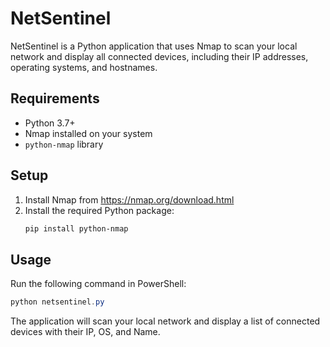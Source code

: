 # NetSentinel

NetSentinel is a Python application that uses Nmap to scan your local network and display all connected devices, including their IP addresses, operating systems, and hostnames.

## Requirements
- Python 3.7+
- Nmap installed on your system
- `python-nmap` library

## Setup
1. Install Nmap from https://nmap.org/download.html
2. Install the required Python package:
   ```powershell
   pip install python-nmap
   ```

## Usage
Run the following command in PowerShell:
```powershell
python netsentinel.py
```

The application will scan your local network and display a list of connected devices with their IP, OS, and Name.
